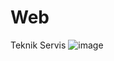 # Web
Teknik Servis
![image](https://github.com/Teknik24/Web/assets/151061166/52bbf32c-22d1-4108-bcb9-67bb484aac7e)
